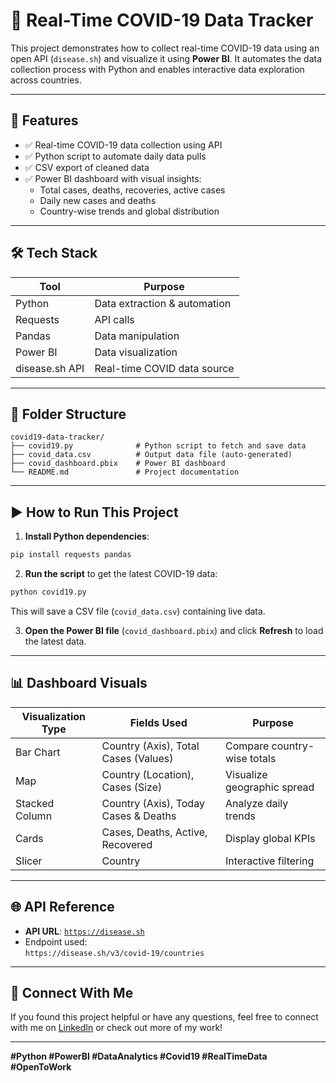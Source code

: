 # 🦠 Real-Time COVID-19 Data Tracker

This project demonstrates how to collect real-time COVID-19 data using an open API (`disease.sh`) and visualize it using **Power BI**. It automates the data collection process with Python and enables interactive data exploration across countries.

---

## 📌 Features

- ✅ Real-time COVID-19 data collection using API
- ✅ Python script to automate daily data pulls
- ✅ CSV export of cleaned data
- ✅ Power BI dashboard with visual insights:
  - Total cases, deaths, recoveries, active cases
  - Daily new cases and deaths
  - Country-wise trends and global distribution

---

## 🛠 Tech Stack

| Tool          | Purpose                        |
|---------------|--------------------------------|
| Python        | Data extraction & automation   |
| Requests      | API calls                      |
| Pandas        | Data manipulation              |
| Power BI      | Data visualization             |
| disease.sh API| Real-time COVID data source    |

---

## 📂 Folder Structure

```
covid19-data-tracker/
├── covid19.py              # Python script to fetch and save data
├── covid_data.csv          # Output data file (auto-generated)
├── covid_dashboard.pbix    # Power BI dashboard
└── README.md               # Project documentation
```

---

## ▶️ How to Run This Project

1. **Install Python dependencies**:

```bash
pip install requests pandas
```

2. **Run the script** to get the latest COVID-19 data:

```bash
python covid19.py
```

This will save a CSV file (`covid_data.csv`) containing live data.

3. **Open the Power BI file** (`covid_dashboard.pbix`) and click **Refresh** to load the latest data.

---

## 📊 Dashboard Visuals

| Visualization Type | Fields Used                             | Purpose                            |
|--------------------|------------------------------------------|------------------------------------|
| Bar Chart          | Country (Axis), Total Cases (Values)     | Compare country-wise totals        |
| Map                | Country (Location), Cases (Size)         | Visualize geographic spread        |
| Stacked Column     | Country (Axis), Today Cases & Deaths     | Analyze daily trends               |
| Cards              | Cases, Deaths, Active, Recovered         | Display global KPIs                |
| Slicer             | Country                                  | Interactive filtering              |

---

## 🌐 API Reference

- **API URL**: [`https://disease.sh`](https://disease.sh)
- Endpoint used:  
  `https://disease.sh/v3/covid-19/countries`

---

## 🤝 Connect With Me

If you found this project helpful or have any questions, feel free to connect with me on [LinkedIn](https://www.linkedin.com/) or check out more of my work!

---

**#Python #PowerBI #DataAnalytics #Covid19 #RealTimeData #OpenToWork**

